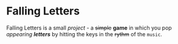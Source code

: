 # Falling Letters

Falling Letters is a small *project* - a ~~simple~~ **game** in which you pop _appearing **letters**_ by hitting the keys in the ~~rythm~~ of the `music`.

